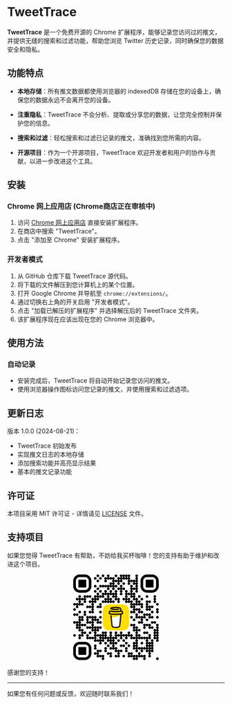 # TweetTrace  

**TweetTrace** 是一个免费开源的 Chrome 扩展程序，能够记录您访问过的推文，并提供无缝的搜索和过滤功能，帮助您浏览 Twitter 历史记录，同时确保您的数据安全和隐私。  

## 功能特点  

- **本地存储**：所有推文数据都使用浏览器的 indexedDB 存储在您的设备上，确保您的数据永远不会离开您的设备。  

- **注重隐私**：TweetTrace 不会分析、提取或分享您的数据，让您完全控制并保护您的信息。  

- **搜索和过滤**：轻松搜索和过滤已记录的推文，准确找到您所需的内容。  

- **开源项目**：作为一个开源项目，TweetTrace 欢迎开发者和用户的协作与贡献，以进一步改进这个工具。  

## 安装  

### Chrome 网上应用店  (Chrome商店正在审核中)

1. 访问 [Chrome 网上应用店](https://chrome.google.com/webstore) 直接安装扩展程序。  
2. 在商店中搜索 "TweetTrace"。  
3. 点击 "添加至 Chrome" 安装扩展程序。  

### 开发者模式  

1. 从 GitHub 仓库下载 TweetTrace 源代码。  
2. 将下载的文件解压到您计算机上的某个位置。  
3. 打开 Google Chrome 并导航至 `chrome://extensions/`。  
4. 通过切换右上角的开关启用 "开发者模式"。  
5. 点击 "加载已解压的扩展程序" 并选择解压后的 TweetTrace 文件夹。  
6. 该扩展程序现在应该出现在您的 Chrome 浏览器中。  

## 使用方法  

### 自动记录  
- 安装完成后，TweetTrace 将自动开始记录您访问的推文。  
- 使用浏览器操作图标访问您记录的推文，并使用搜索和过滤选项。  

## 更新日志  

版本 1.0.0 (2024-08-21)：  
- TweetTrace 初始发布  
- 实现推文日志的本地存储  
- 添加搜索功能并高亮显示结果  
- 基本的推文记录功能  

## 许可证  

本项目采用 MIT 许可证 - 详情请见 [LICENSE](LICENSE) 文件。  

## 支持项目  

如果您觉得 TweetTrace 有帮助，不妨给我买杯咖啡！您的支持有助于维护和改进这个项目。  

<p align="center">  
  <img src="images/bmc_qr.png" alt="买杯咖啡二维码" width="200"/>  
</p>  

感谢您的支持！  

---  

如果您有任何问题或反馈，欢迎随时联系我们！
